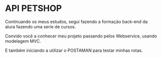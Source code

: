 # API PETSHOP

Continuando os meus estudos, segui fazendo a formação back-end da alura fazendo uma serie de cursos.

Convido você a conhecer meu projeto passando pelos Webservice, usando modelagem MVC. 

E também iniciando a utilizar o POSTAMAN para testar minhas rotas. 

